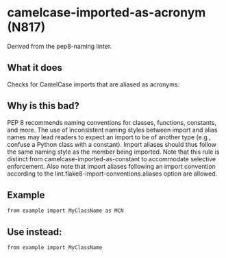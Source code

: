 # camelcase-imported-as-acronym (N817)
Derived from the pep8-naming linter.
## What it does
Checks for CamelCase imports that are aliased as acronyms.
## Why is this bad?
PEP 8 recommends naming conventions for classes, functions,
constants, and more. The use of inconsistent naming styles between
import and alias names may lead readers to expect an import to be of
another type (e.g., confuse a Python class with a constant).
Import aliases should thus follow the same naming style as the member
being imported.
Note that this rule is distinct from camelcase-imported-as-constant
to accommodate selective enforcement.
Also note that import aliases following an import convention according to the
lint.flake8-import-conventions.aliases option are allowed.
## Example
```
from example import MyClassName as MCN
```
## Use instead:
```
from example import MyClassName
```
